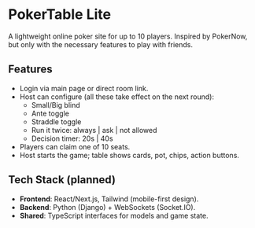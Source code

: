 # PokerTable Lite

A lightweight online poker site for up to 10 players. Inspired by PokerNow, but only with the necessary features to play with friends.

## Features
- Login via main page or direct room link.
- Host can configure (all these take effect on the next round):
  - Small/Big blind
  - Ante toggle
  - Straddle toggle
  - Run it twice: always | ask | not allowed
  - Decision timer: 20s | 40s
- Players can claim one of 10 seats.
- Host starts the game; table shows cards, pot, chips, action buttons.

## Tech Stack (planned)
- **Frontend**: React/Next.js, Tailwind (mobile-first design).
- **Backend**: Python (Django) + WebSockets (Socket.IO).
- **Shared**: TypeScript interfaces for models and game state.

